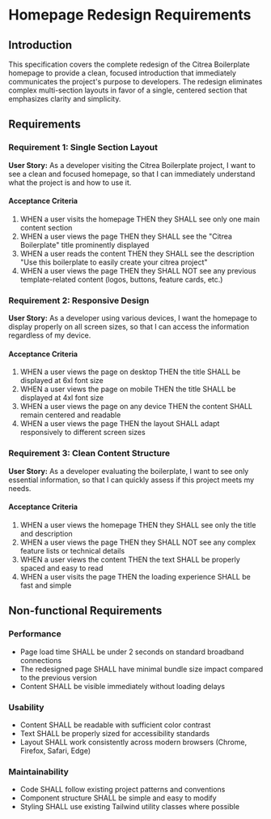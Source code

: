 # Homepage Redesign Requirements

## Introduction
This specification covers the complete redesign of the Citrea Boilerplate homepage to provide a clean, focused introduction that immediately communicates the project's purpose to developers. The redesign eliminates complex multi-section layouts in favor of a single, centered section that emphasizes clarity and simplicity.

## Requirements

### Requirement 1: Single Section Layout
**User Story:** As a developer visiting the Citrea Boilerplate project, I want to see a clean and focused homepage, so that I can immediately understand what the project is and how to use it.

#### Acceptance Criteria
1. WHEN a user visits the homepage THEN they SHALL see only one main content section
2. WHEN a user views the page THEN they SHALL see the "Citrea Boilerplate" title prominently displayed
3. WHEN a user reads the content THEN they SHALL see the description "Use this boilerplate to easily create your citrea project"
4. WHEN a user views the page THEN they SHALL NOT see any previous template-related content (logos, buttons, feature cards, etc.)

### Requirement 2: Responsive Design
**User Story:** As a developer using various devices, I want the homepage to display properly on all screen sizes, so that I can access the information regardless of my device.

#### Acceptance Criteria
1. WHEN a user views the page on desktop THEN the title SHALL be displayed at 6xl font size
2. WHEN a user views the page on mobile THEN the title SHALL be displayed at 4xl font size
3. WHEN a user views the page on any device THEN the content SHALL remain centered and readable
4. WHEN a user views the page THEN the layout SHALL adapt responsively to different screen sizes

### Requirement 3: Clean Content Structure
**User Story:** As a developer evaluating the boilerplate, I want to see only essential information, so that I can quickly assess if this project meets my needs.

#### Acceptance Criteria
1. WHEN a user views the homepage THEN they SHALL see only the title and description
2. WHEN a user views the page THEN they SHALL NOT see any complex feature lists or technical details
3. WHEN a user views the content THEN the text SHALL be properly spaced and easy to read
4. WHEN a user visits the page THEN the loading experience SHALL be fast and simple

## Non-functional Requirements

### Performance
- Page load time SHALL be under 2 seconds on standard broadband connections
- The redesigned page SHALL have minimal bundle size impact compared to the previous version
- Content SHALL be visible immediately without loading delays

### Usability
- Content SHALL be readable with sufficient color contrast
- Text SHALL be properly sized for accessibility standards
- Layout SHALL work consistently across modern browsers (Chrome, Firefox, Safari, Edge)

### Maintainability
- Code SHALL follow existing project patterns and conventions
- Component structure SHALL be simple and easy to modify
- Styling SHALL use existing Tailwind utility classes where possible

